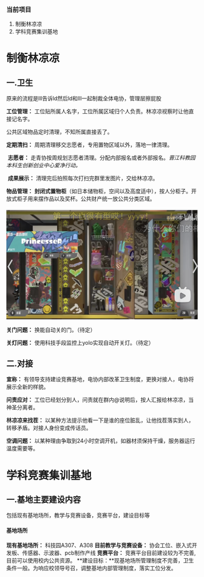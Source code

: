 ### 当前项目

1. 制衡林凉凉
2. 学科竞赛集训基地

# 制衡林凉凉

## 一.卫生

原来的流程是lll告诉ld然后ld和lll一起制裁全体电协，管理层擦屁股

**工位管理：** 工位贴所属人名字，工位所属区域归个人负责。林凉凉视察时让他直接记名字。

公共区域物品定时清理，不知所属直接丢了。

**定期清扫：** 周期清理移交志愿者，专用置物区域以外，落地一律清理。

​	**志愿者：** 走青协按周规划志愿者清理。分配内部报名或者外部报名。*晋江科教园本科生创新创业中心爱净行动。*

​	**成果展示：** 清理完后拍照每次打扫完群里发图片，交给林凉凉。

**物品管理：** **封闭式置物柜**（如日本储物柜，空间以及高度适中），按人分柜子。开放式柜子用来摆作品以及奖杯。公共财产统一放公共分类区域。

![柜子示例](./pic/image1.png)

**关门问题：** 换能自动关的门。（待定）

**关灯问题：** 使用科技手段监控上yolo实现自动开关灯。（待定）

## 二.对接

**宣称：** 有领导支持建设竞赛基地，电协内部改革卫生制度，更换对接人，电协将展示全新的样貌。

**问责应对：** 工位已经划分到人，问责就在群内@说明后，按人汇报给林凉凉，当神圣分离者。

**林凉凉来找茬：** 以某种方法提示他看一下是谁的座位脏乱，让他找茬落实到人，转移矛盾。对接人身份变成传话员。

**空调问题：** 以某种理由争取到24小时空调开机，如器材须保持干燥，服务器运行温度需要等。

# 学科竞赛集训基地

## 一.**基地主要建设内容**

包括现有基地场所，教学与竞赛设备，竞赛平台，建设目标等

#### 基地场所

**现有基地场所：** 科技园A307、A308
**目前教学与竞赛设备：** 协会工位、嵌入式开发板、传感器、示波器、pcb制作产线
**竞赛平台：** 竞赛平台目前建设较为不完善,目前可以使用校内公共资源。
**建设目标：**现基地场所管理制度不完善，卫生条件一般。为响应校领导号召，调整基地内部管理制度，落实工位分发。